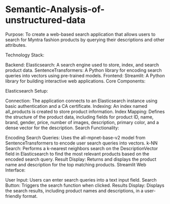 # Semantic-Analysis-of-unstructured-data


Purpose:
To create a web-based search application that allows users to search for Myntra fashion products by querying their descriptions and other attributes.

Technology Stack:

Backend:
Elasticsearch: A search engine used to store, index, and search product data.
SentenceTransformers: A Python library for encoding search queries into vectors using pre-trained models.
Frontend:
Streamlit: A Python library for building interactive web applications.
Core Components:

Elasticsearch Setup:

Connection: The application connects to an Elasticsearch instance using basic authentication and a CA certificate.
Indexing: An index named all_products is created to store product information.
Index Mapping: Defines the structure of the product data, including fields for product ID, name, brand, gender, price, number of images, description, primary color, and a dense vector for the description.
Search Functionality:

Encoding Search Queries: Uses the all-mpnet-base-v2 model from SentenceTransformers to encode user search queries into vectors.
k-NN Search: Performs a k-nearest neighbors search on the DescriptionVector field in Elasticsearch to find the most relevant products based on the encoded search query.
Result Display: Returns and displays the product name and description for the top matching products.
Streamlit Web Interface:

User Input: Users can enter search queries into a text input field.
Search Button: Triggers the search function when clicked.
Results Display: Displays the search results, including product names and descriptions, in a user-friendly format.
